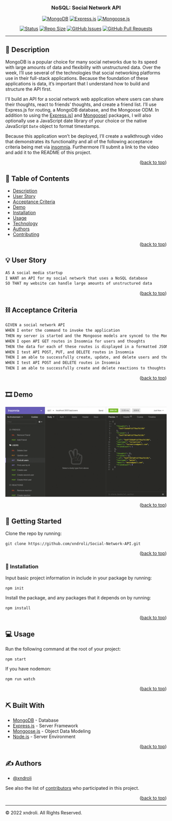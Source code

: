 <a name="readme-top"></a>

<h3 align="center">NoSQL: Social Network API</h3>

<div align="center">

[![MongoDB](https://img.shields.io/badge/MongoDB-green.svg)](https://www.mongodb.com/)
[![Express.js](https://img.shields.io/badge/expressjs-orange.svg)](https://expressjs.com/)
[![Mongoose.js](https://img.shields.io/badge/mongoosejs-red.svg)](https://mongoosejs.com/)

[![Status](https://img.shields.io/badge/status-active-success.svg)]()
[![Repo Size](https://img.shields.io/github/repo-size/xndroli/Social-Network-API.svg)](https://github.com/xndroli/Social-Network-API/issues)
[![GitHub Issues](https://img.shields.io/github/issues/xndroli/Social-Network-API.svg)](https://github.com/xndroli/Social-Network-API/issues)
[![GitHub Pull Requests](https://img.shields.io/github/issues-pr/xndroli/Social-Network-API.svg)](https://github.com/xndroli/Social-Network-API/pulls)

</div>

---

## 🔗 Description <a name = "description"></a>

MongoDB is a popular choice for many social networks due to its speed with large amounts of data and flexibility with unstructured data. Over the week, I’ll use several of the technologies that social networking platforms use in their full-stack applications. Because the foundation of these applications is data, it’s important that I understand how to build and structure the API first.

I'll build an API for a social network web application where users can share their thoughts, react to friends’ thoughts, and create a friend list. I’ll use Express.js for routing, a MongoDB database, and the Mongoose ODM. In addition to using the [Express.js](https://www.npmjs.com/package/express)] and [Mongoose](https://www.npmjs.com/package/mongoose)] packages, I will also optionally use a JavaScript date library of your choice or the native JavaScript `Date` object to format timestamps.

Because this application won’t be deployed, I’ll create a walkthrough video that demonstrates its functionality and all of the following acceptance criteria being met via [insomnia](https://insomnia.rest/). Furthermore I’ll submit a link to the video and add it to the README of this project.

<p align="right">(<a href="#readme-top">back to top</a>)</p>

## 📝 Table of Contents

- [Description](#description)
- [User Story](#user_story)
- [Acceptance Criteria](#acceptance_criteria)
- [Demo](#demo)
- [Installation](#installation)
- [Usage](#usage)
- [Technology](#built_with)
- [Authors](#authors)
- [Contributing](../CONTRIBUTING.md)

<p align="right">(<a href="#readme-top">back to top</a>)</p>

## 💡 User Story <a name = "user_story"></a>

```md
AS A social media startup
I WANT an API for my social network that uses a NoSQL database
SO THAT my website can handle large amounts of unstructured data
```

<p align="right">(<a href="#readme-top">back to top</a>)</p>

## ⛓️ Acceptance Criteria <a name = "acceptance_criteria"></a>

```md
GIVEN a social network API
WHEN I enter the command to invoke the application
THEN my server is started and the Mongoose models are synced to the MongoDB database
WHEN I open API GET routes in Insomnia for users and thoughts
THEN the data for each of these routes is displayed in a formatted JSON
WHEN I test API POST, PUT, and DELETE routes in Insomnia
THEN I am able to successfully create, update, and delete users and thoughts in my database
WHEN I test API POST and DELETE routes in Insomnia
THEN I am able to successfully create and delete reactions to thoughts and add and remove friends to a user’s friend list
```

<p align="right">(<a href="#readme-top">back to top</a>)</p>

## 🎞️ Demo <a name = "demo"></a>

[![NoSQL: Social Network API Demo](./public/assets/images/nosql-sns-api-demo-01.gif)](https://github.com/xndroli/Social-Network-API/)

<p align="right">(<a href="#readme-top">back to top</a>)</p>

## 🏁 Getting Started <a name = "getting_started"></a>

Clone the repo by running:

`git clone https://github.com/xndroli/Social-Network-API.git`

<p align="right">(<a href="#readme-top">back to top</a>)</p>

### 💾 Installation <a name = "installation"></a>

Input basic project information in include in your package by running:

`npm init`

Install the package, and any packages that it depends on by running:

`npm install`

<p align="right">(<a href="#readme-top">back to top</a>)</p>

## 💻 Usage <a name="usage"></a>

Run the following command at the root of your project:

`npm start`

If you have nodemon:

`npm run watch`

<p align="right">(<a href="#readme-top">back to top</a>)</p>

## ⛏️ Built With <a name = "built_with"></a>

- [MongoDB](https://www.mongodb.com/) - Database
- [Express.js](https://expressjs.com/) - Server Framework
- [Mongoose.js](https://mongoosejs.com/) - Object Data Modeling
- [Node.js](https://nodejs.org/en/) - Server Environment

<p align="right">(<a href="#readme-top">back to top</a>)</p>

## ✍️ Authors <a name = "authors"></a>

- [@xndroli](https://github.com/xndroli)

See also the list of [contributors](https://github.com/xndroli/Social-Network-API/contributors) who participated in this project.

<p align="right">(<a href="#readme-top">back to top</a>)</p>

---

© 2022 xndroli. All Rights Reserved.
